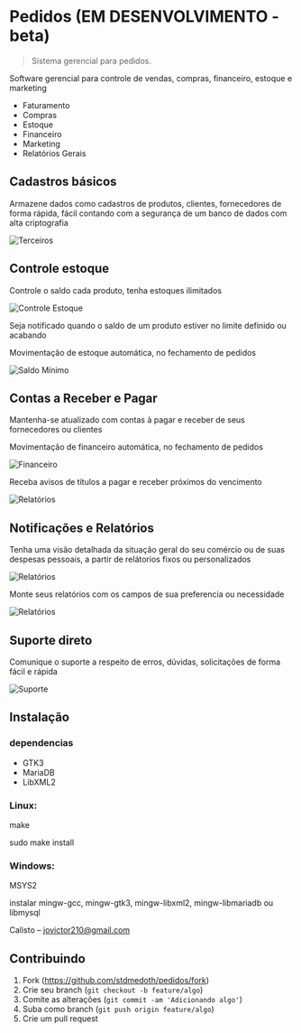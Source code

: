 # Pedidos (EM DESENVOLVIMENTO - beta)
> Sistema gerencial para pedidos.

<p>Software gerencial para controle de vendas, compras, financeiro, estoque e marketing</p>
<ul>
<li>Faturamento</li>
<li>Compras</li>
<li>Estoque</li>
<li>Financeiro</li>
<li>Marketing</li>
<li>Relatórios Gerais</li>
</ul>

## Cadastros básicos
<p>Armazene dados como  cadastros de produtos, clientes, fornecedores de forma rápida, fácil contando com a segurança de um banco de dados com alta criptografia</p>

![Terceiros](data/screenshots/terceiros_screen.png)

## Controle estoque
<p>Controle o saldo cada produto, tenha estoques ilimitados</p>

![Controle Estoque](data/screenshots/controle_saldo.png)

<p>Seja notificado quando o saldo de um produto estiver no limite definido ou acabando</p>
<p>Movimentação de estoque automática, no fechamento de pedidos</p>

![Saldo Mínimo](data/screenshots/aviso_saldo_minimo.png)


## Contas a Receber e Pagar
<p>Mantenha-se atualizado com contas à pagar e receber de seus fornecedores ou clientes</p>
<p>Movimentação de financeiro automática, no fechamento de pedidos</p>

![Financeiro](data/screenshots/titulo_a_receber.png)

<p>Receba avisos de títulos a pagar e receber próximos do vencimento</p>

![Relatórios](data/screenshots/notificacao_titulo_pagar.png)

## Notificações e Relatórios
<p>Tenha uma visão detalhada da situação geral do seu comércio ou de suas despesas pessoais, a partir de relátorios fixos ou personalizados</p>

![Relatórios](data/screenshots/relatorios.png)

<p>Monte seus relatórios com os campos de sua preferencia ou necessidade</p>

![Relatórios](data/screenshots/relat_estoque.png)

## Suporte direto
<p>Comunique o suporte a respeito de erros, dúvidas, solicitações de forma fácil e rápida</p>

![Suporte](data/screenshots/suporte_screen.png)

## Instalação

### dependencias
<ul>
<li>GTK3</li>
<li>MariaDB</li>
<li>LibXML2</li>
</ul>

<h3>Linux:</h3>
<p>make</p>
<p>sudo make install</p>
<h3>Windows:</h3>
<p>MSYS2</p>
<p>instalar mingw-gcc, mingw-gtk3, mingw-libxml2, mingw-libmariadb ou libmysql</p>

Calisto – jovictor210@gmail.com

## Contribuindo

1. Fork (<https://github.com/stdmedoth/pedidos/fork>)
2. Crie seu branch (`git checkout -b feature/algo`)
3. Comite as alterações (`git commit -am 'Adicionando algo'`)
4. Suba como branch (`git push origin feature/algo`)
5. Crie um pull request
